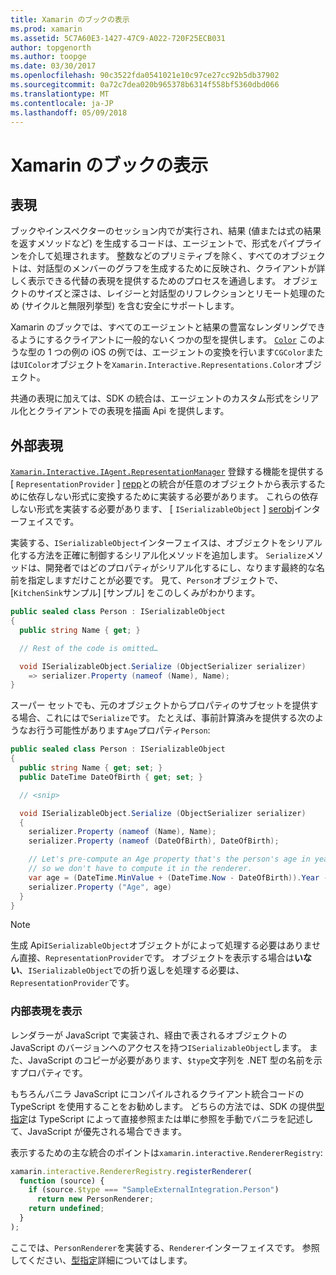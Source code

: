 ```yaml
---
title: Xamarin のブックの表示
ms.prod: xamarin
ms.assetid: 5C7A60E3-1427-47C9-A022-720F25ECB031
author: topgenorth
ms.author: toopge
ms.date: 03/30/2017
ms.openlocfilehash: 90c3522fda0541021e10c97ce27cc92b5db37902
ms.sourcegitcommit: 0a72c7dea020b965378b6314f558bf5360dbd066
ms.translationtype: MT
ms.contentlocale: ja-JP
ms.lasthandoff: 05/09/2018
---
```

# <a name="representations-in-xamarin-workbooks"></a>Xamarin のブックの表示

## <a name="representations"></a>表現

ブックやインスペクターのセッション内でが実行され、結果 (値または式の結果を返すメソッドなど) を生成するコードは、エージェントで、形式をパイプラインを介して処理されます。 整数などのプリミティブを除く、すべてのオブジェクトは、対話型のメンバーのグラフを生成するために反映され、クライアントが詳しく表示できる代替の表現を提供するためのプロセスを通過します。 オブジェクトのサイズと深さは、レイジーと対話型のリフレクションとリモート処理のため (サイクルと無限列挙型) を含む安全にサポートします。

Xamarin のブックでは、すべてのエージェントと結果の豊富なレンダリングできるようにするクライアントに一般的ないくつかの型を提供します。 [`Color`][xir-color] このような型の 1 つの例の iOS の例では、エージェントの変換を行います`CGColor`または`UIColor`オブジェクトを`Xamarin.Interactive.Representations.Color`オブジェクト。

共通の表現に加えては、SDK の統合は、エージェントのカスタム形式をシリアル化とクライアントでの表現を描画 Api を提供します。

## <a name="external-representations"></a>外部表現

[`Xamarin.Interactive.IAgent.RepresentationManager`][repman] 登録する機能を提供する[ `RepresentationProvider` ] [repp]との統合が任意のオブジェクトから表示するために依存しない形式に変換するために実装する必要があります。 これらの依存しない形式を実装する必要があります、 [ `ISerializableObject` ] [ serobj]インターフェイスです。

実装する、`ISerializableObject`インターフェイスは、オブジェクトをシリアル化する方法を正確に制御するシリアル化メソッドを追加します。 `Serialize`メソッドは、開発者ではどのプロパティがシリアル化するにし、なります最終的な名前を指定しますだけことが必要です。 見て、`Person`オブジェクトで、[`KitchenSink`サンプル] [サンプル] をこのしくみがわかります。

```csharp
public sealed class Person : ISerializableObject
{
  public string Name { get; }

  // Rest of the code is omitted…

  void ISerializableObject.Serialize (ObjectSerializer serializer)
    => serializer.Property (nameof (Name), Name);
}
```

スーパー セットでも、元のオブジェクトからプロパティのサブセットを提供する場合、これにはで`Serialize`です。 たとえば、事前計算済みを提供する次のようなお行う可能性があります`Age`プロパティ`Person`:

```csharp
public sealed class Person : ISerializableObject
{
  public string Name { get; set; }
  public DateTime DateOfBirth { get; set; }

  // <snip>

  void ISerializableObject.Serialize (ObjectSerializer serializer)
  {
    serializer.Property (nameof (Name), Name);
    serializer.Property (nameof (DateOfBirth), DateOfBirth);

    // Let's pre-compute an Age property that's the person's age in years,
    // so we don't have to compute it in the renderer.
    var age = (DateTime.MinValue + (DateTime.Now - DateOfBirth)).Year - 1;
    serializer.Property ("Age", age)
  }
}
```

> [!NOTE]
> 生成 Api`ISerializableObject`オブジェクトがによって処理する必要はありません直接、`RepresentationProvider`です。 オブジェクトを表示する場合は**いない**、`ISerializableObject`での折り返しを処理する必要は、`RepresentationProvider`です。

### <a name="rendering-a-representation"></a>内部表現を表示

レンダラーが JavaScript で実装され、経由で表されるオブジェクトの JavaScript のバージョンへのアクセスを持つ`ISerializableObject`します。 また、JavaScript のコピーが必要があります、`$type`文字列を .NET 型の名前を示すプロパティです。

もちろんバニラ JavaScript にコンパイルされるクライアント統合コードの TypeScript を使用することをお勧めします。 どちらの方法では、SDK の提供[型指定][ typings]は TypeScript によって直接参照または単に参照を手動でバニラを記述して、JavaScript が優先される場合できます。

表示するための主な統合のポイントは`xamarin.interactive.RendererRegistry`:

```js
xamarin.interactive.RendererRegistry.registerRenderer(
  function (source) {
    if (source.$type === "SampleExternalIntegration.Person")
      return new PersonRenderer;
    return undefined;
  }
);
```

ここでは、`PersonRenderer`を実装する、`Renderer`インターフェイスです。 参照してください、[型指定][ typings]詳細についてはします。

[typings]: https://github.com/xamarin/Workbooks/blob/master/SDK/typings/xamarin-interactive.d.ts
[xir-color]: https://developer.xamarin.com/api/type/Xamarin.Interactive.Representations.Color/
[repman]: https://developer.xamarin.com/api/type/Xamarin.Interactive.Representations.IRepresentationManager/
[repp]: https://developer.xamarin.com/api/type/Xamarin.Interactive.Representations.RepresentationProvider/
[serobj]: https://developer.xamarin.com/api/type/Xamarin.Interactive.Serialization.ISerializableObject/
